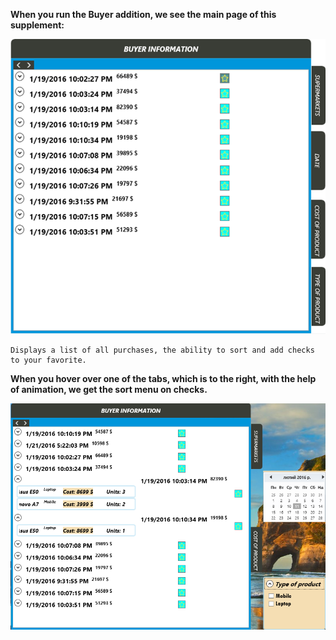 __When you run the Buyer addition, we see the main page of this supplement:__

![alt tag](https://github.com/AndrewGumenyuk/ManagerPaycheck/blob/master/AboutProject/Images/BuyerScreen.png)
```
Displays a list of all purchases, the ability to sort and add checks to your favorite.
```
**When you hover over one of the tabs, which is to the right, with the help of animation, we get the sort menu on checks.**

![alt tag](https://github.com/AndrewGumenyuk/ManagerPaycheck/blob/master/AboutProject/Images/BuyerScreen_Box.png)
